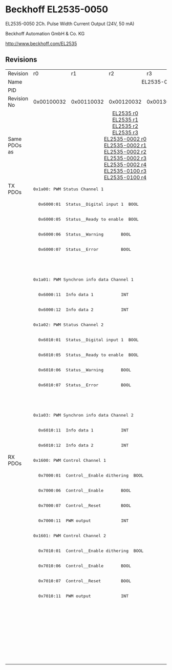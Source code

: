 # Beckhoff EL2535-0050

EL2535-0050 2Ch. Pulse Width Current Output (24V, 50 mA)

Beckhoff Automation GmbH & Co. KG

http://www.beckhoff.com/EL2535

## Revisions
<table>
<tr >
<td>Revision</td>
<td><div class="foo">r0</div></td>
<td><div class="foo">r1</div></td>
<td><div class="foo">r2</div></td>
<td><div class="foo">r3</div></td>
<td><div class="foo">r4</div></td>
<td><div class="foo">r5</div></td>
<td><div class="foo">r6</div></td>
<td><div class="foo">r7</div></td>
</tr>
<tr >
<td>Name</td>
<td colspan=8 align="center"><div class="foo">EL2535-0050 2Ch. Pulse Width Current Output (24V, 50 mA)</div></td>
</tr>
<tr >
<td>PID</td>
<td colspan=8 align="center"><div class="foo">0x09e73052</div></td>
</tr>
<tr >
<td>Revision No</td>
<td>0x00100032</td>
<td>0x00110032</td>
<td>0x00120032</td>
<td>0x00130032</td>
<td>0x00140032</td>
<td>0x00150032</td>
<td>0x00160032</td>
<td>0x00170032</td>
</tr>
<tr >
<td>Same PDOs as</td>
<td colspan=5 align="center"><a href="EL2535">EL2535 r0</a><br/><a href="EL2535">EL2535 r1</a><br/><a href="EL2535">EL2535 r2</a><br/><a href="EL2535">EL2535 r3</a><br/><a href="EL2535-0002">EL2535-0002 r0</a><br/><a href="EL2535-0002">EL2535-0002 r1</a><br/><a href="EL2535-0002">EL2535-0002 r2</a><br/><a href="EL2535-0002">EL2535-0002 r3</a><br/><a href="EL2535-0002">EL2535-0002 r4</a><br/><a href="EL2535-0100">EL2535-0100 r3</a><br/><a href="EL2535-0100">EL2535-0100 r4</a></td>
<td colspan=2 align="center"><a href="EL2535">EL2535 r5</a><br/><a href="EL2535">EL2535 r6</a><br/><a href="EL2535-0002">EL2535-0002 r5</a><br/><a href="EL2535-0002">EL2535-0002 r6</a><br/><a href="EL2535-0005">EL2535-0005 r6</a><br/><a href="EL2535-0100">EL2535-0100 r5</a><br/><a href="EL2535-0100">EL2535-0100 r6</a></td>
<td><a href="EL2535">EL2535 r7</a><br/><a href="EL2535-0002">EL2535-0002 r7</a><br/><a href="EL2535-0005">EL2535-0005 r7</a><br/><a href="EL2535-0100">EL2535-0100 r7</a></td>
</tr>
<tr class="txpdo pdosection">
<td rowspan=18 valign=top>TX PDOs</td>
<td colspan=8 align="left"><pre>0x1a00: PWM Status Channel 1</pre></td>
<td></td>
</tr>
<tr class="txpdo">
<td colspan=8 align="left"><pre>  0x6000:01  Status__Digital input 1  BOOL</pre></td>
</tr>
<tr class="txpdo">
<td colspan=8 align="left"><pre>  0x6000:05  Status__Ready to enable  BOOL</pre></td>
</tr>
<tr class="txpdo">
<td colspan=8 align="left"><pre>  0x6000:06  Status__Warning       BOOL</pre></td>
</tr>
<tr class="txpdo">
<td colspan=8 align="left"><pre>  0x6000:07  Status__Error         BOOL</pre></td>
</tr>
<tr class="txpdo">
<td colspan=5 align="left"></td>
<td colspan=3 align="left"><pre>  0x6000:10  Status__TxPDO Toggle  BOOL</pre></td>
</tr>
<tr class="txpdo pdosection">
<td colspan=8 align="left"><pre>0x1a01: PWM Synchron info data Channel 1</pre></td>
</tr>
<tr class="txpdo">
<td colspan=8 align="left"><pre>  0x6000:11  Info data 1           INT</pre></td>
</tr>
<tr class="txpdo">
<td colspan=8 align="left"><pre>  0x6000:12  Info data 2           INT</pre></td>
</tr>
<tr class="txpdo pdosection">
<td colspan=8 align="left"><pre>0x1a02: PWM Status Channel 2</pre></td>
</tr>
<tr class="txpdo">
<td colspan=8 align="left"><pre>  0x6010:01  Status__Digital input 1  BOOL</pre></td>
</tr>
<tr class="txpdo">
<td colspan=8 align="left"><pre>  0x6010:05  Status__Ready to enable  BOOL</pre></td>
</tr>
<tr class="txpdo">
<td colspan=8 align="left"><pre>  0x6010:06  Status__Warning       BOOL</pre></td>
</tr>
<tr class="txpdo">
<td colspan=8 align="left"><pre>  0x6010:07  Status__Error         BOOL</pre></td>
</tr>
<tr class="txpdo">
<td colspan=5 align="left"></td>
<td colspan=3 align="left"><pre>  0x6010:10  Status__TxPDO Toggle  BOOL</pre></td>
</tr>
<tr class="txpdo pdosection">
<td colspan=8 align="left"><pre>0x1a03: PWM Synchron info data Channel 2</pre></td>
</tr>
<tr class="txpdo">
<td colspan=8 align="left"><pre>  0x6010:11  Info data 1           INT</pre></td>
</tr>
<tr class="txpdo">
<td colspan=8 align="left"><pre>  0x6010:12  Info data 2           INT</pre></td>
</tr>
<tr class="rxpdo pdosection">
<td rowspan=14 valign=top>RX PDOs</td>
<td colspan=8 align="left"><pre>0x1600: PWM Control Channel 1</pre></td>
<td></td>
</tr>
<tr class="rxpdo">
<td colspan=8 align="left"><pre>  0x7000:01  Control__Enable dithering  BOOL</pre></td>
</tr>
<tr class="rxpdo">
<td colspan=8 align="left"><pre>  0x7000:06  Control__Enable       BOOL</pre></td>
</tr>
<tr class="rxpdo">
<td colspan=8 align="left"><pre>  0x7000:07  Control__Reset        BOOL</pre></td>
</tr>
<tr class="rxpdo">
<td colspan=8 align="left"><pre>  0x7000:11  PWM output            INT</pre></td>
</tr>
<tr class="rxpdo pdosection">
<td colspan=8 align="left"><pre>0x1601: PWM Control Channel 2</pre></td>
</tr>
<tr class="rxpdo">
<td colspan=8 align="left"><pre>  0x7010:01  Control__Enable dithering  BOOL</pre></td>
</tr>
<tr class="rxpdo">
<td colspan=8 align="left"><pre>  0x7010:06  Control__Enable       BOOL</pre></td>
</tr>
<tr class="rxpdo">
<td colspan=8 align="left"><pre>  0x7010:07  Control__Reset        BOOL</pre></td>
</tr>
<tr class="rxpdo">
<td colspan=8 align="left"><pre>  0x7010:11  PWM output            INT</pre></td>
</tr>
<tr class="rxpdo pdosection">
<td colspan=7 align="left"></td>
<td><pre>0x1602: PWM Dithering amplitude Channel 1</pre></td>
</tr>
<tr class="rxpdo">
<td colspan=7 align="left"></td>
<td><pre>  0x7000:12  Dithering amplitude   UINT</pre></td>
</tr>
<tr class="rxpdo pdosection">
<td colspan=7 align="left"></td>
<td><pre>0x1603: PWM Dithering amplitude Channel 2</pre></td>
</tr>
<tr class="rxpdo">
<td colspan=7 align="left"></td>
<td><pre>  0x7010:12  Dithering amplitude   UINT</pre></td>
</tr>
</table>
